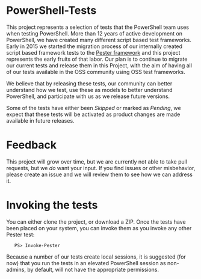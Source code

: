 ﻿# PowerShell-Tests

This project represents a selection of tests that the PowerShell team
uses when testing PowerShell. More than 12 years of active 
development on PowerShell, we have created many different script based
test frameworks. Early in 2015 we started the migration process of our
internally created script based framework tests to the [Pester 
framework](https://github.com/pester/Pester) and this project represents 
the early fruits of that labor. Our plan is to continue to migrate our
current tests and release them in this Project, with the aim of having all 
of our tests available in the OSS community using OSS test frameworks.

We believe that by releasing these tests, our community can better understand
how we test, use these as models to better understand PowerShell, and
participate with us as we release future versions.

Some of the tests have either been _Skipped_ or marked as _Pending_, we 
expect that these tests will be activated as product changes are made available
in future releases.

# Feedback
This project will grow over time, but we are currently not able to take
pull requests, but we _do_ want your input. If you find issues or other
misbehavior, please create an issue and we will review them to see how we can
address it.

# Invoking the tests
You can either clone the project, or download a ZIP. Once the tests have 
been placed on your system, you can invoke them as you invoke any other
Pester test:
```
   PS> Invoke-Pester
```
Because a number of our tests create local sessions, it is suggested (for
now) that you run the tests in an elevated PowerShell session as non-admins,
by default, will not have the appropriate permissions.
